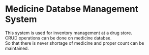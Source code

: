 # Medicine Databse Management System
This system is used for inventory management at a drug store.\
CRUD operations can be done on medicine databse.\
So that there is never shortage of medicine and proper count can be maintained.
